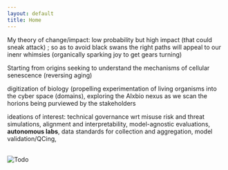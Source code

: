 ```yaml
---
layout: default
title: Home
---
```

My theory of change/impact: low probability but high impact (that could sneak attack) ; so as to avoid black swans
the right paths will appeal to our inenr whimsies (organically sparking joy to get gears turning)


Starting from origins seeking to understand the mechanisms of cellular senescence (reversing aging)

digitization of biology (propelling experimentation of living organisms into the cyber space (domains), exploring the AIxbio nexus as we scan the horions being purviewed by the stakeholders

ideations of interest: technical governance wrt misuse risk and threat simulations, alignment and interpretability, model-agnostic evaluations, **autonomous labs**, data standards for collection and aggregation, model validation/QCing, 

\
![Todo](https://github.com/user-attachments/assets/2673d362-8f41-4229-80f5-36cb63bbd41b)
